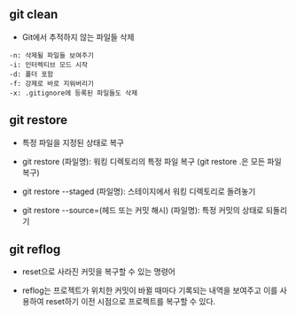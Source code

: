 ## git clean
- Git에서 추적하지 않는 파일들 삭제

```
-n: 삭제될 파일들 보여주기
-i: 인터렉티브 모드 시작
-d: 폴더 포함
-f: 강제로 바로 지워버리기
-x: .gitignore에 등록된 파일들도 삭제
```

## git restore
- 특정 파일을 지정된 상태로 복구

- git restore (파일명): 워킹 디렉토리의 특정 파일 복구 (git restore .은 모든 파일 복구)

- git restore --staged (파일명): 스테이지에서 워킹 디렉토리로 돌려놓기

- git restore --source=(헤드 또는 커밋 해시) (파일명): 특정 커밋의 상태로 되돌리기


## git reflog
- reset으로 사라진 커밋을 복구할 수 있는 명령어

- reflog는 프로젝트가 위치한 커밋이 바뀔 때마다 기록되는 내역을 보여주고 이를 사용하여 reset하기 이전 시점으로 프로젝트를 복구할 수 있다.